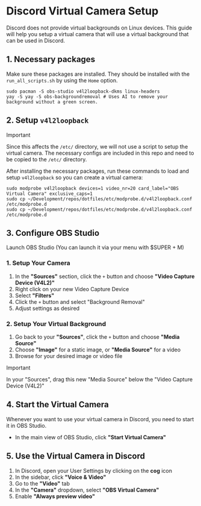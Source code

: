 # Discord Virtual Camera Setup

Discord does not provide virtual backgrounds on Linux devices. This guide will help you setup a virtual camera that will use a virtual background that can be used in Discord.

## 1. Necessary packages

Make sure these packages are installed. They should be installed with the `run_all_scripts.sh` by using the `Home` option.

```
sudo pacman -S obs-studio v4l2loopback-dkms linux-headers
yay -S yay -S obs-backgroundremoval # Uses AI to remove your background without a green screen.
```

## 2. Setup `v4l2loopback`

> [!IMPORTANT]
> Since this affects the `/etc/` directory, we will not use a script to setup the virtual camera. The necessary configs are included in this repo and need to be copied to the `/etc/` directory.

After installing the necessary packages, run these commands to load and setup `v4l2loopback` so you can create a virtual camera:

```
sudo modprobe v4l2loopback devices=1 video_nr=20 card_label="OBS Virtual Camera" exclusive_caps=1
sudo cp ~/Development/repos/dotfiles/etc/modprobe.d/v4l2loopback.conf /etc/modprobe.d
sudo cp ~/Development/repos/dotfiles/etc/modprobe.d/v4l2loopback.conf /etc/modprobe.d
```

## 3. Configure OBS Studio

Launch OBS Studio (You can launch it via your menu with $SUPER + M)

### 1. Setup Your Camera

1. In the **"Sources"** section, click the `+` button and choose **"Video Capture Device (V4L2)"**
1. Right click on your new Video Capture Device
1. Select **"Filters"**
1. Click the `+` button and select "Background Removal"
1. Adjust settings as desired

### 2. Setup Your Virtual Background

1. Go back to your **"Sources"**, click the `+` button and choose **"Media Source"**
1. Choose **"Image"** for a static image, or **"Media Source"** for a video
1. Browse for your desired image or video file

> [!IMPORTANT]
> In your "Sources", drag this new "Media Source" below the "Video Capture Device (V4L2)"

## 4. Start the Virtual Camera

Whenever you want to use your virtual camera in Discord, you need to start it in OBS Studio.

- In the main view of OBS Studio, click **"Start Virtual Camera"**

## 5. Use the Virtual Camera in Discord

1. In Discord, open your User Settings by clicking on the **cog** icon
1. In the sidebar, click **"Voice & Video"**
1. Go to the **"Video"** tab
1. In the **"Camera"** dropdown, select **"OBS Virtual Camera"**
1. Enable **"Always preview video"**
